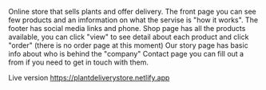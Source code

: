 Online store that sells plants and offer delivery. 
The front page you can see few products and an imformation on what the servise is "how it works". The footer has social media links and phone. 
Shop page has all the products available, you can click "view" to see detail about each product and click "order" (there is no order page at this moment)
Our story page has basic info about who is behind the "company"
Contact page you can fill out a from if you need to get in touch with them. 

Live version https://plantdeliverystore.netlify.app